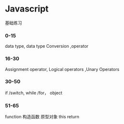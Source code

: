 # Javascript
基础练习 
### 0-15
data type, data type Conversion ,operator 

### 16-30 
Assignment operator, Logical operators ,Unary Operators
### 30-50
if /switch, while /for， object
### 51-65
function 构造函数 原型对象 this return


